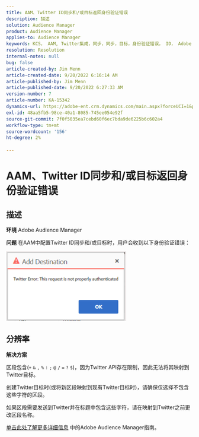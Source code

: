 ```yaml
---
title: AAM、Twitter ID同步和/或目标返回身份验证错误
description: 描述
solution: Audience Manager
product: Audience Manager
applies-to: Audience Manager
keywords: KCS， AAM, Twitter集成，同步，同步，目标，身份验证错误， ID， Adobe Audience Manager
resolution: Resolution
internal-notes: null
bug: false
article-created-by: Jim Menn
article-created-date: 9/20/2022 6:16:14 AM
article-published-by: Jim Menn
article-published-date: 9/20/2022 6:27:33 AM
version-number: 7
article-number: KA-15342
dynamics-url: https://adobe-ent.crm.dynamics.com/main.aspx?forceUCI=1&pagetype=entityrecord&etn=knowledgearticle&id=dddc48b9-ab38-ed11-9db1-0022480866ad
exl-id: 48aa5fb5-98ce-40a1-8085-745ee054e92f
source-git-commit: 7f0f5035ea7cebd60f6ec7bda9de6225b6c602a4
workflow-type: tm+mt
source-wordcount: '156'
ht-degree: 2%

---
```


# AAM、Twitter ID同步和/或目标返回身份验证错误

## 描述


<b>环境</b>
Adobe Audience Manager

<b>问题</b>
在AAM中配置Twitter ID同步和/或目标时，用户会收到以下身份验证错误：

![](assets/___dedc48b9-ab38-ed11-9db1-0022480866ad___.png)


## 分辨率


<b>解决方案</b>

区段包含(`+` `&` `,` `%` `:` `;` `@` `/` `=` `?` `$`)，因为Twitter API存在限制，因此无法将其映射到Twitter目标。

创建Twitter目标时(或将新区段映射到现有Twitter目标时)，请确保仅选择不包含这些字符的区段。

如果区段需要发送到Twitter并在标题中包含这些字符，请在映射到Twitter之前更改区段名称。

[单击此处了解更多详细信息](https://experienceleague.adobe.com/docs/audience-manager/user-guide/features/destinations/device-based/twitter-tailored-audiences.html?lang=en#segment-mapping-considerations) 中的Adobe Audience Manager指南。
